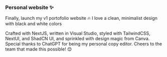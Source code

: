 ### Personal website ✨

Finally, launch my v1 portofolio website 🔥
I love a clean, minimalist design with black and white colors


Crafted with NextJS, written in Visual Studio, styled with TailwindCSS, NextUI, and ShadCN UI, and sprinkled with design magic from Canva. Special thanks to ChatGPT for being my personal copy editor. Cheers to the team that made this possible! 😊
